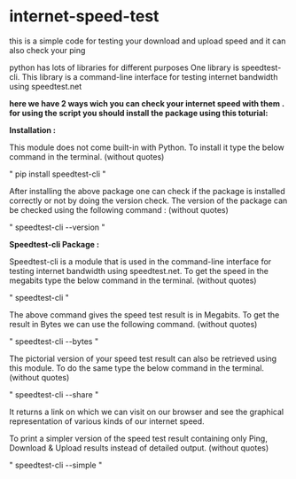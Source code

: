 # internet-speed-test
this is a simple code for testing your download and upload speed and it can also check your ping

python has lots of libraries for different purposes One library is speedtest-cli. This library is a command-line interface for testing internet bandwidth using speedtest.net

**here we have 2 ways wich you can check your internet speed with them . for using the script you should install the package using this toturial:**

**Installation :**

This module does not come built-in with Python. To install it type the below command in the terminal. (without quotes)

" pip install speedtest-cli  "

After installing the above package one can check if the package is installed correctly or not by doing the version check. The version of the package can be checked using the following command : (without quotes)

" speedtest-cli --version "

**Speedtest-cli Package :**

Speedtest-cli is a module that is used in the command-line interface for testing internet bandwidth using speedtest.net. To get the speed in the megabits type the below command in the terminal. (without quotes)

" speedtest-cli "

The above command gives the speed test result is in Megabits. To get the result in Bytes we can use the following command. (without quotes)

" speedtest-cli --bytes "

The pictorial version of your speed test result can also be retrieved using this module. To do the same type the below command in the terminal. (without quotes)

" speedtest-cli --share "

It returns a link on which we can visit on our browser and see the graphical representation of various kinds of our internet speed.

To print a simpler version of the speed test result containing only Ping, Download & Upload results instead of detailed output. (without quotes)

" speedtest-cli --simple "
